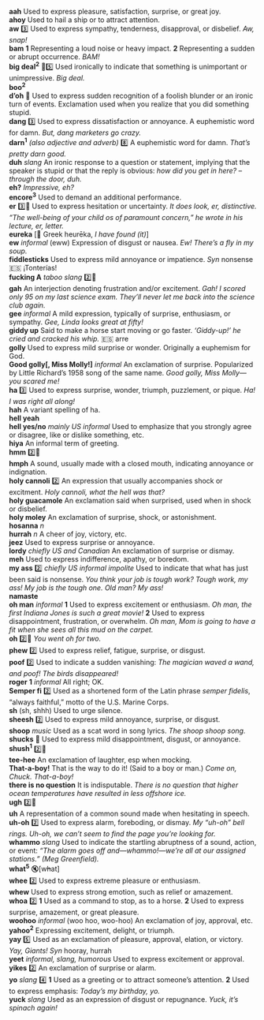 __aah__ Used to express pleasure, satisfaction, surprise, or great joy.  
__ahoy__ Used to hail a ship or to attract attention.  
__aw__ :three: Used to express sympathy, tenderness, disapproval, or disbelief. _Aw, snap!_  
__bam__ __1__ Representing a loud noise or heavy impact. __2__ Representing a sudden or abrupt occurrence. _BAM!_  
__big deal<sup>2</sup>__ :dart::five: Used ironically to indicate that something is unimportant or unimpressive. _Big deal._  
__boo<sup>2</sup>__  
__d’oh__ :dart: Used to express sudden recognition of a foolish blunder or an ironic turn of events. Exclamation used when you realize that you did something stupid.  
__dang__ :three: Used to express dissatisfaction or annoyance. A euphemistic word for damn. _But, dang marketers go crazy._  
__darn<sup>1</sup>__ _(also adjective and adverb)_ :eight: A euphemistic word for damn. _That’s pretty darn good._  
__duh__ _slang_ An ironic response to a question or statement, implying that the speaker is stupid or that the reply is obvious: _how did you get in here? – through the door, duh._  
__eh?__ _Impressive, eh?_  
__encore<sup>3</sup>__ Used to demand an additional performance.  
__er__ :three::dart: Used to express hesitation or uncertainty. _It does look, er, distinctive._ _“The well-being of your child os of paramount concern,” he wrote in his lecture, er, letter._  
__eureka__ [:scroll: Greek heurēka, _I have found (it)_]  
__ew__ _informal_ (eww) Expression of disgust or nausea. _Ew! There’s a fly in my soup._  
__fiddlesticks__ Used to express mild annoyance or impatience. _Syn_ nonsense :es: ¡Tonterías!  
__fucking A__ _taboo_ _slang_ :two::hammer:  
__gah__ An interjection denoting frustration and/or excitement. _Gah! I scored only 95 on my last science exam. They’ll never let me back into the science club again._  
__gee__ _informal_ A mild expression, typically of surprise, enthusiasm, or sympathy. _Gee, Linda looks great at fifty!_  
__giddy up__ Said to make a horse start moving or go faster. _‘Giddy-up!’ he cried and cracked his whip._ :es: arre  
__golly__ Used to express mild surprise or wonder. Originally a euphemism for God.  
__Good golly[, Miss Molly!]__ _informal_ An exclamation of surprise. Popularized by Little Richard’s 1958 song of the same name. _Good golly, Miss Molly—you scared me!_  
__ha__ :three: Used to express surprise, wonder, triumph, puzzlement, or pique. _Ha! I was right all along!_  
__hah__ A variant spelling of ha.  
__hell yeah__  
__hell yes/no__ _mainly US informal_ Used to emphasize that you strongly agree or disagree, like or dislike something, etc.  
__hiya__ An informal term of greeting.  
__hmm__ :two::hammer:  
__hmph__ A sound, usually made with a closed mouth, indicating annoyance or indignation.  
__holy cannoli__ :two: An expression that usually accompanies shock or excitment. _Holy cannoli, what the hell was that?_  
__holy guacamole__ An exclamation said when surprised, used when in shock or disbelief.  
__holy moley__ An exclamation of surprise, shock, or astonishment.  
__hosanna__ _n_  
__hurrah__ _n_ A cheer of joy, victory, etc.  
__jeez__ Used to express surprise or annoyance.  
__lordy__ _chiefly US and Canadian_ An exclamation of surprise or dismay.  
__meh__ Used to express indifference, apathy, or boredom.  
__my ass__ :two: _chiefly US_ _informal_ _impolite_ Used to indicate that what has just been said is nonsense. _You think your job is tough work? Tough work, my ass! My job is the tough one._ _Old man? My ass!_  
__namaste__  
__oh man__ _informal_ __1__ Used to express excitement or enthusiasm. _Oh man, the first Indiana Jones is such a great movie!_ __2__ Used to express disappointment, frustration, or overwhelm. _Oh man, Mom is going to have a fit when she sees all this mud on the carpet._  
__oh__ :two::hammer: _You went oh for two._  
__phew__ :two: Used to express relief, fatigue, surprise, or disgust.  
__poof__ :two: Used to indicate a sudden vanishing: _The magician waved a wand, and poof! The birds disappeared!_  
__roger__ __1__ _informal_ All right; OK.  
__Semper fi__ :two: Used as a shortened form of the Latin phrase _semper fidelis_, “always faithful,” motto of the U.S. Marine Corps.  
__sh__ (sh, shhh) Used to urge silence.  
__sheesh__ :two: Used to express mild annoyance, surprise, or disgust.  
__shoop__ _music_ Used as a scat word in song lyrics. _The shoop shoop song._  
__shucks__ :dart: Used to express mild disappointment, disgust, or annoyance.  
__shush<sup>1</sup>__ :two::hammer:  
__tee-hee__ An exclamation of laughter, esp when mocking.  
__That-a-boy!__ That is the way to do it! (Said to a boy or man.) _Come on, Chuck. That-a-boy!_  
__there is no question__ It is indisputable. _There is no question that higher ocean temperatures have resulted in less offshore ice._  
__ugh__ :two::hammer:  
__uh__ A representation of a common sound made when hesitating in speech.  
__uh-oh__ :two: Used to express alarm, foreboding, or dismay. _My “uh-oh” bell rings._ _Uh-oh, we can’t seem to find the page you’re looking for._  
__whammo__ _slang_ Used to indicate the startling abruptness of a sound, action, or event: _“The alarm goes off and—whammo!—we’re all at our assigned stations.” (Meg Greenfield)._  
__what<sup>5</sup>__ :mute:[w~~h~~at]  
__whee__ :two: Used to express extreme pleasure or enthusiasm.  
__whew__ Used to express strong emotion, such as relief or amazement.  
__whoa__ :two: __1__ Used as a command to stop, as to a horse. __2__ Used to express surprise, amazement, or great pleasure.  
__woohoo__ _informal_ (woo hoo, woo-hoo) An exclamation of joy, approval, etc.  
__yahoo<sup>2</sup>__ Expressing excitement, delight, or triumph.  
__yay__ :five: Used as an exclamation of pleasure, approval, elation, or victory. _Yay, Giants!_ _Syn_ hooray, hurrah  
__yeet__ _informal, slang, humorous_ Used to express excitement or approval.  
__yikes__ :two: An exclamation of surprise or alarm.  
__yo__ _slang_ :four: __1__ Used as a greeting or to attract someone’s attention. __2__ Used to express emphasis: _Today’s my birthday, yo._  
__yuck__ _slang_ Used as an expression of disgust or repugnance. _Yuck, it’s spinach again!_  
